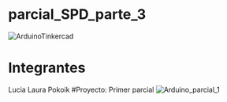 # parcial_SPD_parte_3
![ArduinoTinkercad](https://github.com/luli-pok/parcial_SPD_parte_3/assets/138217054/afe562f9-0379-456f-8e09-7508f0a4f6e8)
# Integrantes
Lucia Laura Pokoik
#Proyecto: Primer parcial
![Arduino_parcial_1](https://github.com/luli-pok/parcial_SPD_parte_3/assets/138217054/cfe2f32e-543d-480b-8620-860c00482875)
